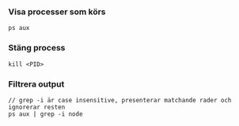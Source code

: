 ### Visa processer som körs

```
ps aux
```

### Stäng process

```
kill <PID>
```

### Filtrera output
```
// grep -i är case insensitive, presenterar matchande rader och ignorerar resten
ps aux | grep -i node
```
